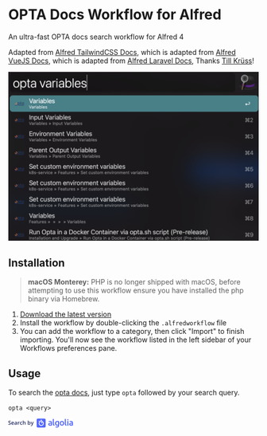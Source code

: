 # OPTA Docs Workflow for Alfred

An ultra-fast OPTA docs search workflow for Alfred 4

Adapted from [Alfred TailwindCSS Docs](https://github.com/clnt/alfred-opta-docs), which is adapted from [Alfred VueJS Docs](https://github.com/vmitchell85/alfred-vuejs-docs), which is adapted from [Alfred Laravel Docs](https://github.com/tillkruss/alfred-laravel-docs), Thanks [Till Krüss](https://twitter.com/tillkruss)!

![Screenshot](screenshot.png)

## Installation


> **macOS Monterey:** PHP is no longer shipped with macOS, before attempting to use this workflow ensure you have installed the php binary via Homebrew.

1. [Download the latest version](https://github.com/legovaer/alfred-opta-docs/releases/download/v1.0.0/OPTADocs.alfredworkflow)
2. Install the workflow by double-clicking the `.alfredworkflow` file
3. You can add the workflow to a category, then click "Import" to finish importing. You'll now see the workflow listed in the left sidebar of your Workflows preferences pane.

## Usage

To search the [opta docs](https://opta.com/docs), just type `opta` followed by your search query.

```
opta <query>
```

![Search by Algolia](algolia.png)
